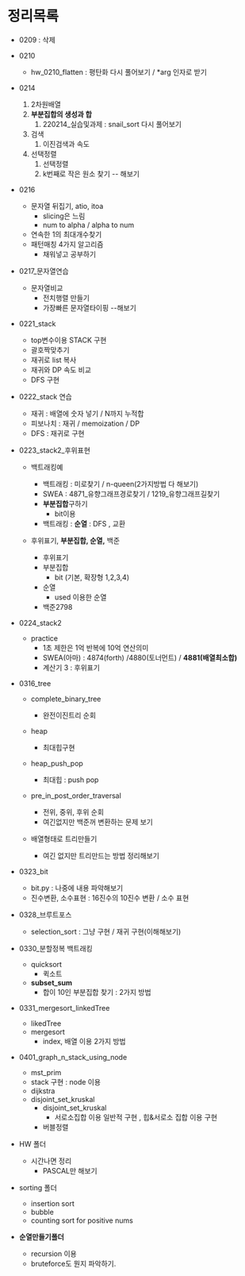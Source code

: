# 정리목록

+ 0209 : 삭제

+ 0210

  + hw_0210_flatten : 평탄화 다시 풀어보기 / *arg 인자로 받기

+ 0214

  1. 2차원배열
  2. **부분집합의 생성과 합**
     1. 220214_실습및과제 : snail_sort 다시 풀어보기
  3. 검색
     1. 이진검색과 속도
  4. 선택정렬
     1. 선택정렬
     2. k번째로 작은 원소 찾기 -- 해보기

+ 0216

  + 문자열 뒤집기, atio, itoa
    + slicing은 느림
    + num to alpha / alpha to num
  + 연속한 1의 최대개수찾기
  + 패턴매칭 4가지 알고리즘
    + 채워넣고 공부하기

+ 0217_문자열연습

  + 문자열비교
    + 전치행렬 만들기
    + 가장빠른 문자열타이핑 --해보기

+ 0221_stack

  + top변수이용 STACK 구현
  + 괄호짝맞추기
  + 재귀로 list 복사
  + 재귀와 DP 속도 비교
  + DFS 구현

+ 0222_stack 연습

  + 재귀 :  배열에 숫자 넣기 / N까지 누적합
  + 피보나치 : 재귀 / memoization / DP
  + DFS : 재귀로 구현

+ 0223_stack2_후위표현

  + 백트래킹예

    + 백트래킹 : 미로찾기 / n-queen(2가지방법 다 해보기)
    + SWEA : 4871\_유향그래프경로찾기 / 1219_유향그래프길찾기
    + **부분집합**구하기
      + bit이용
    + 백트래킹 : **순열** : DFS , 교환

    

  + 후위표기, **부분집합, 순열,** 백준 

    + 후위표기
    + 부분집합
      + bit (기본, 확장형 1,2,3,4)
    + 순열
      + used 이용한 순열
    + 백준2798

+ 0224_stack2

  + practice
    + 1초 제한은 1억 반복에 10억 연산의미
    + SWEA(아마) : 4874(forth) /4880(토너먼트) / **4881(배열최소합)**
    + 계산기 3 : 후위표기

+ 0316_tree

  + complete_binary_tree

    + 완전이진트리 순회

  + heap

    + 최대힙구현

  + heap_push_pop

    + 최대힙 : push pop

  + pre_in_post_order_traversal

    + 전위, 중위, 후위 순회
    + 여긴없지만 백준꺼 변환하는 문제 보기

  + 배열형태로 트리만들기

    + 여긴 없지만 트리만드는 방법 정리해보기

    

+ 0323_bit

  + bit.py : 나중에 내용 파악해보기
  + 진수변환, 소수표현 : 16진수의 10진수 변환 / 소수 표현

+ 0328_브루트포스

  + selection_sort : 그냥 구현 / 재귀 구현(이해해보기)

  

+ 0330_분할정복 백트래킹

  + quicksort
    + 퀵소트
  + **subset_sum**
    + 합이 10인 부분집합 찾기 : 2가지 방법

+ 0331_mergesort_linkedTree

  + likedTree
  + mergesort
    + index, 배열 이용 2가지 방법

+ 0401_graph_n_stack_using_node

  + mst_prim
  + stack 구현 : node 이용
  + dijkstra
  + disjoint_set_kruskal
    + disjoint_set_kruskal
      + 서로소집합 이용 일반적 구현 , 힙&서로소 집합 이용 구현
    + 버블정렬

+ HW 폴더

  + 시간나면 정리
    + PASCAL만 해보기

+ sorting 폴더

  + insertion sort
  + bubble
  + counting sort for positive nums

+ **순열만들기폴더**

  + recursion 이용
  + bruteforce도 뭔지 파악하기.